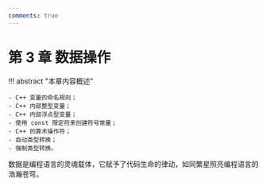 ```yaml
---
comments: true
---
```


# 第 3 章 数据操作

!!! abstract "本章内容概述"

    - C++ 变量的命名规则；
    - C++ 内部整型变量；
    - C++ 内部浮点型变量；
    - 使用 const 限定符来创建符号常量；
    - C++ 的算术操作符；
    - 自动类型转换；
    - 强制类型转换。

数据是编程语言的灵魂载体，它赋予了代码生命的律动，如同繁星照亮编程语言的浩瀚苍穹。
